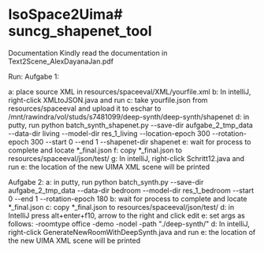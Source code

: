 # IsoSpace2Uima# suncg_shapenet_tool

Documentation
Kindly read the documentation in Text2Scene_AlexDayanaJan.pdf

Run:
Aufgabe 1:

a: place source XML in resources/spaceeval/XML/yourfile.xml
b: In intelliJ, right-click XMLtoJSON.java and run
c: take yourfile.json from resources/spaceeval and upload it to eschar to /mnt/rawindra/vol/studs/s7481099/deep-synth/deep-synth/shapenet
d: in putty, run python batch_synth_shapenet.py --save-dir aufgabe_2_tmp_data --data-dir living --model-dir res_1_living --location-epoch 300 --rotation-epoch 300 --start 0 --end 1 --shapenet-dir shapenet
e: wait for process to complete and locate *_final.json
f: copy *_final.json to resources/spaceeval/json/test/
g: In intelliJ, right-click Schritt12.java and run
e: the location of the new UIMA XML scene will be printed

Aufgabe 2:
a: in putty, run python batch_synth.py --save-dir aufgabe_2_tmp_data --data-dir bedroom --model-dir res_1_bedroom --start 0 --end 1 --rotation-epoch 180
b: wait for process to complete and locate *_final.json
c: copy *_final.json to resources/spaceeval/json/test/
d: in IntelliJ press alt+enter+f10, arrow to the right and click edit
e: set args as follows: -roomtype office -demo -nodel -path "./deep-synth/"
d: In intelliJ, right-click GenerateNewRoomWithDeepSynth.java and run
e: the location of the new UIMA XML scene will be printed
